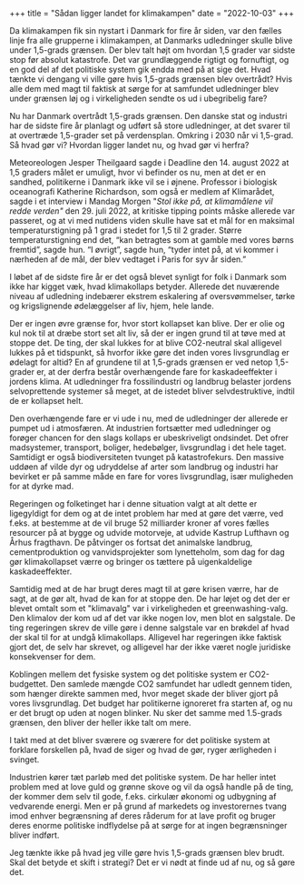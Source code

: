 +++
title = "Sådan ligger landet for klimakampen"
date = "2022-10-03"
+++

Da klimakampen fik sin nystart i Danmark for fire år siden, var den fælles linje fra alle grupperne i klimakampen, at Danmarks udledninger skulle blive under 1,5-grads grænsen. Der blev talt højt om hvordan 1,5 grader var sidste stop før absolut katastrofe. Det var grundlæggende rigtigt og fornuftigt, og en god del af det politiske system gik endda med på at sige det. Hvad tænkte vi dengang vi ville gøre hvis 1,5-grads grænsen blev overtrådt? Hvis alle dem med magt til faktisk at sørge for at samfundet udledninger blev under grænsen løj og i virkeligheden sendte os ud i ubegribelig fare?

Nu har Danmark overtrådt 1,5-grads grænsen. Den danske stat og industri har de sidste fire år planlagt og udført så store udledninger, at det svarer til at overtræde 1,5-grader set på verdensplan. Omkring i 2030 når vi 1,5-grad. Så hvad gør vi? Hvordan ligger landet nu, og hvad gør vi herfra?

Meteoreologen Jesper Theilgaard sagde i Deadline den 14. august 2022 at 1,5 graders målet er umuligt, hvor vi befinder os nu, men at det er en sandhed, politikerne i Danmark ikke vil se i øjnene. Professor i biologisk oceanografi Katherine Richardson, som også er medlem af Klimarådet, sagde i et interview i Mandag Morgen "*Stol ikke på, at klimamålene vil redde verden"* den 29. juli 2022, at kritiske tipping points måske allerede var passeret, og at vi med nutidens viden skulle have sat et mål for en maksimal temperaturstigning på 1 grad i stedet for 1,5 til 2 grader. Større temperaturstigning end det, “kan betragtes som at gamble med vores børns fremtid”, sagde hun. “I øvrigt”, sagde hun, “tyder intet på, at vi kommer i nærheden af de mål, der blev vedtaget i Paris for syv år siden.”

I løbet af de sidste fire år er det også blevet synligt for folk i Danmark som ikke har kigget væk, hvad klimakollaps betyder. Allerede det nuværende niveau af udledning indebærer ekstrem eskalering af oversvømmelser, tørke og krigslignende ødelæggelser af liv, hjem, hele lande.   

Der er ingen øvre grænse for, hvor stort kollapset kan blive. Der er olie og kul nok til at dræbe stort set alt liv, så der er ingen grund til at tøve med at stoppe det. De ting, der skal lukkes for at blive CO2-neutral skal alligevel lukkes på et tidspunkt, så hvorfor ikke gøre det inden vores livsgrundlag er ødelagt for altid? En af grundene til at 1,5-grads grænsen er ved netop 1,5-grader er, at der derfra består overhængende fare for kaskadeeffekter i jordens klima. At udledninger fra fossilindustri og landbrug belaster jordens selvoprettende systemer så meget, at de istedet bliver selvdestruktive, indtil de er kollapset helt.

Den overhængende fare er vi ude i nu, med de udledninger der allerede er pumpet ud i atmosfæren. At industrien fortsætter med udledninger og forøger chancen for den slags kollaps er ubeskriveligt ondsindet. Det ofrer madsystemer, transport, boliger, hedebølger, livsgrundlag i det hele taget. Samtidigt er også biodiversiteten tvunget på katastrofekurs. Den massive uddøen af vilde dyr og udryddelse af arter som landbrug og industri har bevirket er på samme måde en fare for vores livsgrundlag, især muligheden for at dyrke mad.

Regeringen og folketinget har i denne situation valgt at alt dette er ligegyldigt for dem og at de intet problem har med at gøre det værre, ved f.eks. at bestemme at de vil bruge 52 milliarder kroner af vores fælles resourcer på at bygge og udvide motorveje, at udvide Kastrup Lufthavn og Århus fragthavn. De påtvinger os fortsat det animalske landbrug, cementproduktion og vanvidsprojekter som lynetteholm, som dag for dag gør klimakollapset værre og bringer os tættere på uigenkaldelige kaskadeeffekter.

Samtidig med at de har brugt deres magt til at gøre krisen værre, har de sagt, at de gør alt, hvad de kan for at stoppe den. De har løjet og det der er blevet omtalt som et "klimavalg" var i virkeligheden et greenwashing-valg. Den klimalov der kom ud af det var ikke nogen lov, men blot en salgstale. De ting regeringen skrev de ville gøre i denne salgstale var en brøkdel af hvad der skal til for at undgå klimakollaps. Alligevel har regeringen ikke faktisk gjort det, de selv har skrevet, og alligevel har der ikke været nogle juridiske konsekvenser for dem.

Koblingen mellem det fysiske system og det politiske system er CO2-budgettet. Den samlede mængde CO2 samfundet har udledt gennem tiden, som hænger direkte sammen med, hvor meget skade der bliver gjort på vores livsgrundlag. Det budget har politikerne ignoreret fra starten af, og nu er det brugt op uden at nogen blinker. Nu sker det samme med 1.5-grads grænsen, den bliver der heller ikke talt om mere.

I takt med at det bliver sværere og sværere for det politiske system at forklare forskellen på, hvad de siger og hvad de gør, ryger ærligheden i svinget.

Industrien kører tæt parløb med det politiske system. De har heller intet problem med at love guld og grønne skove og vil da også handle på de ting, der kommer dem selv til gode, f.eks. cirkulær økonomi og udbygning af vedvarende energi. Men er på grund af markedets og investorernes tvang imod enhver begrænsning af deres råderum for at lave profit og bruger deres enorme politiske indflydelse på at sørge for at ingen begrænsninger bliver indført.

Jeg tænkte ikke på hvad jeg ville gøre hvis 1,5-grads grænsen blev brudt. Skal det betyde et skift i strategi? Det er vi nødt at finde ud af nu, og så gøre det.